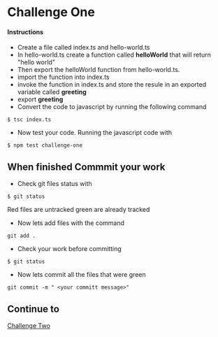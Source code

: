 # Challenge One

#### Instructions
* Create a file called index.ts and hello-world.ts
* In hello-world.ts create a function called **helloWorld** that will return "hello world"
* Then export the helloWorld function from hello-world.ts.
* import the function into index.ts
* invoke the function in index.ts and store the resule in an exported variable called **greeting**
* export **greeting** 
* Convert the code to javascript by running the following command
```
$ tsc index.ts
```
* Now test your code. Running the javascript code with
```
$ npm test challenge-one
```

## When finished Commmit your work
* Check git files status with
``` 
$ git status
````
Red files are untracked green are already tracked

* Now lets add files with the command 
```
git add .
````
* Check your work before committing
```
$ git status
```
* Now lets commit all the files that were green 
``` 
git commit -m " <your committ message>"
```
## Continue to
[Challenge Two](https://github.com/SoftStackFactory/typescript-imports/tree/master/challenge-two)
